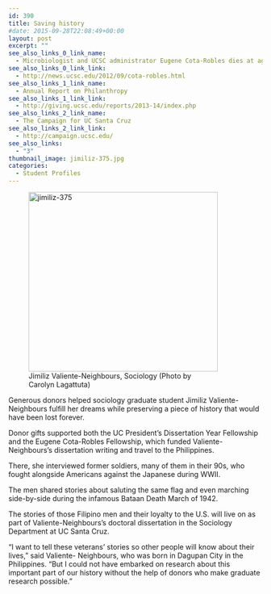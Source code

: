 ```yaml
---
id: 390
title: Saving history
#date: 2015-09-28T22:08:49+00:00
layout: post
excerpt: ""
see_also_links_0_link_name:
  - Microbiologist and UCSC administrator Eugene Cota-Robles dies at age 86
see_also_links_0_link_link:
  - http://news.ucsc.edu/2012/09/cota-robles.html
see_also_links_1_link_name:
  - Annual Report on Philanthropy
see_also_links_1_link_link:
  - http://giving.ucsc.edu/reports/2013-14/index.php
see_also_links_2_link_name:
  - The Campaign for UC Santa Cruz
see_also_links_2_link_link:
  - http://campaign.ucsc.edu/
see_also_links:
  - "3"
thumbnail_image: jimiliz-375.jpg
categories:
  - Student Profiles
---
```

<figure id="attachment_391" style="width: 375px" class="wp-caption alignright"><img class="size-full wp-image-391" src="http://live-ucsc-giving.pantheonsite.io/wp-content/uploads/2017/08/jimiliz-375.jpg" alt="jimiliz-375" width="375" height="356" srcset="https://ucsc-giving.lndo.site/wp-content/uploads/2017/08/jimiliz-375.jpg 375w, https://ucsc-giving.lndo.site/wp-content/uploads/2017/08/jimiliz-375-300x285.jpg 300w" sizes="(max-width: 375px) 100vw, 375px" /><figcaption class="wp-caption-text">Jimiliz Valiente-Neighbours, Sociology (Photo by Carolyn Lagattuta)</figcaption></figure> 

Generous donors helped sociology graduate student Jimiliz Valiente-Neighbours fulfill her dreams while preserving a piece of history that would have been lost forever.

Donor gifts supported both the UC President’s Dissertation Year Fellowship and the Eugene Cota-Robles Fellowship, which funded Valiente- Neighbours’s dissertation writing and travel to the Philippines.

There, she interviewed former soldiers, many of them in their 90s, who fought alongside Americans against the Japanese during WWII.

The men shared stories about saluting the same flag and even marching side-by-side during the infamous Bataan Death March of 1942.

The stories of those Filipino men and their loyalty to the U.S. will live on as part of Valiente-Neighbours’s doctoral dissertation in the Sociology Department at UC Santa Cruz.

“I want to tell these veterans’ stories so other people will know about their lives,” said Valiente- Neighbours, who was born in Dagupan City in the Philippines. “But I could not have embarked on research about this important part of our history without the help of donors who make graduate research possible.”
